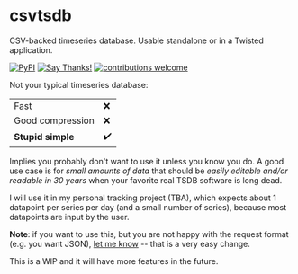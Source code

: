 # csvtsdb
CSV-backed timeseries database. Usable standalone or in a Twisted application.

[![PyPI](https://img.shields.io/pypi/v/csvtsdb.svg)](https://pypi.org/project/csvtsdb/)
[![Say Thanks!](https://img.shields.io/badge/Say%20Thanks-!-1EAEDB.svg)](https://saythanks.io/to/AnotherKamila)
[![contributions welcome](https://img.shields.io/badge/contributions-welcome-brightgreen.svg?style=flat)](https://github.com/anotherkamila/csvtsdb/issues)


Not your typical timeseries database:

|                   |                    |
|-------------------|--------------------|
| Fast              | :x:                |
| Good compression  | :x:                |
| **Stupid simple** | :heavy_check_mark: |

Implies you probably don't want to use it unless you know you do. A good use case is for _small amounts of data_ that should be _easily editable and/or readable in 30 years_ when your favorite real TSDB software is long dead.

I will use it in my personal tracking project (TBA), which expects about 1 datapoint per series per day (and a small number of series), because most datapoints are input by the user.

**Note**: if you want to use this, but you are not happy with the request format (e.g. you want JSON), [let me know](https://github.com/AnotherKamila/csvtsdb/issues/new) -- that is a very easy change.

This is a WIP and it will have more features in the future.
